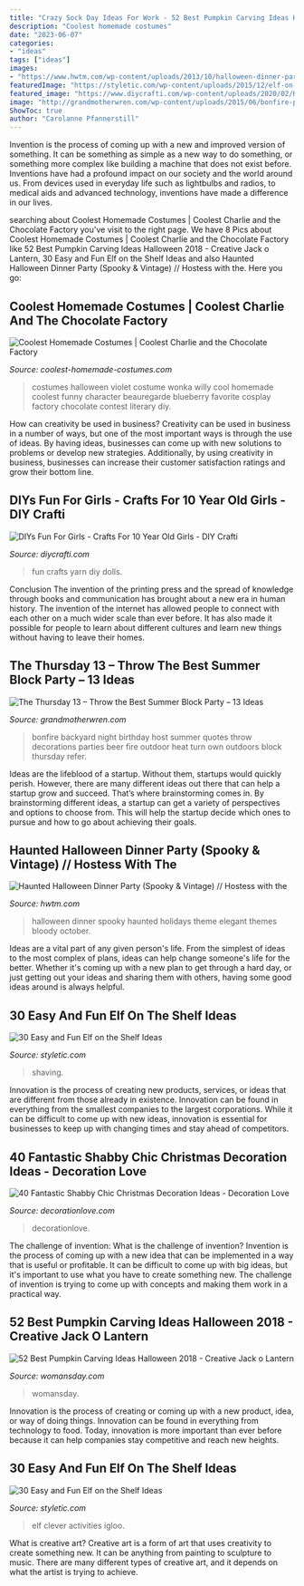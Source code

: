 ```yaml
---
title: "Crazy Sock Day Ideas For Work - 52 Best Pumpkin Carving Ideas Halloween 2018"
description: "Coolest homemade costumes"
date: "2023-06-07"
categories:
- "ideas"
tags: ["ideas"]
images:
- "https://www.hwtm.com/wp-content/uploads/2013/10/halloween-dinner-party.jpg"
featuredImage: "https://styletic.com/wp-content/uploads/2015/12/elf-on-the-shelf-ideas/10-elf-on-the-shelf-ideas.jpg"
featured_image: "https://www.diycrafti.com/wp-content/uploads/2020/02/How-To-Make-Yarn-Dolls.jpg"
image: "http://grandmotherwren.com/wp-content/uploads/2015/06/bonfire-party-cover.jpg"
ShowToc: true
author: "Carolanne Pfannerstill"
---
```



Invention is the process of coming up with a new and improved version of something. It can be something as simple as a new way to do something, or something more complex like building a machine that does not exist before. Inventions have had a profound impact on our society and the world around us. From devices used in everyday life such as lightbulbs and radios, to medical aids and advanced technology, inventions have made a difference in our lives.

	

		
searching about Coolest Homemade Costumes | Coolest Charlie and the Chocolate Factory you've visit to the right page. We have 8 Pics about Coolest Homemade Costumes | Coolest Charlie and the Chocolate Factory like 52 Best Pumpkin Carving Ideas Halloween 2018 - Creative Jack o Lantern, 30 Easy and Fun Elf on the Shelf Ideas and also Haunted Halloween Dinner Party (Spooky &amp; Vintage) // Hostess with the. Here you go:
		
    
## Coolest Homemade Costumes | Coolest Charlie And The Chocolate Factory

<img loading=lazy src="http://www.coolest-homemade-costumes.com/files/2014/10/violet-1.jpg" onerror="this.onerror=null;this.src='https://tse1.mm.bing.net/th?id=OIP.zLRFQj7-Z0e-fdOUBvy-hAHaMU&amp;pid=15.1';" alt="Coolest Homemade Costumes | Coolest Charlie and the Chocolate Factory">

_Source: coolest-homemade-costumes.com_

>costumes halloween violet costume wonka willy cool homemade coolest funny character beauregarde blueberry favorite cosplay factory chocolate contest literary diy. 

	

How can creativity be used in business?
Creativity can be used in business in a number of ways, but one of the most important ways is through the use of ideas. By having ideas, businesses can come up with new solutions to problems or develop new strategies. Additionally, by using creativity in business, businesses can increase their customer satisfaction ratings and grow their bottom line.

    
## DIYs Fun For Girls - Crafts For 10 Year Old Girls - DIY Crafti

<img loading=lazy src="https://www.diycrafti.com/wp-content/uploads/2020/02/How-To-Make-Yarn-Dolls.jpg" onerror="this.onerror=null;this.src='https://tse4.mm.bing.net/th?id=OIP.SGPo1lfRMpnXIi2VYvJHpAHaOZ&amp;pid=15.1';" alt="DIYs Fun For Girls - Crafts For 10 Year Old Girls - DIY Crafti">

_Source: diycrafti.com_

>fun crafts yarn diy dolls. 

	

Conclusion
The invention of the printing press and the spread of knowledge through books and communication has brought about a new era in human history. The invention of the internet has allowed people to connect with each other on a much wider scale than ever before. It has also made it possible for people to learn about different cultures and learn new things without having to leave their homes.

    
## The Thursday 13 – Throw The Best Summer Block Party – 13 Ideas

<img loading=lazy src="http://grandmotherwren.com/wp-content/uploads/2015/06/bonfire-party-cover.jpg" onerror="this.onerror=null;this.src='https://tse3.mm.bing.net/th?id=OIP.YLfOHM7RsR7mfAgZ4fwXnwHaE7&amp;pid=15.1';" alt="The Thursday 13 – Throw the Best Summer Block Party – 13 Ideas">

_Source: grandmotherwren.com_

>bonfire backyard night birthday host summer quotes throw decorations parties beer fire outdoor heat turn own outdoors block thursday refer. 

	

Ideas are the lifeblood of a startup. Without them, startups would quickly perish. However, there are many different ideas out there that can help a startup grow and succeed. That’s where brainstorming comes in. By brainstorming different ideas, a startup can get a variety of perspectives and options to choose from. This will help the startup decide which ones to pursue and how to go about achieving their goals.

    
## Haunted Halloween Dinner Party (Spooky &amp; Vintage) // Hostess With The

<img loading=lazy src="https://www.hwtm.com/wp-content/uploads/2013/10/halloween-dinner-party.jpg" onerror="this.onerror=null;this.src='https://tse4.mm.bing.net/th?id=OIP.pxkigH3cDxEKU90YOifZYAHaJ6&amp;pid=15.1';" alt="Haunted Halloween Dinner Party (Spooky &amp; Vintage) // Hostess with the">

_Source: hwtm.com_

>halloween dinner spooky haunted holidays theme elegant themes bloody october. 

	

Ideas are a vital part of any given person's life. From the simplest of ideas to the most complex of plans, ideas can help change someone's life for the better. Whether it's coming up with a new plan to get through a hard day, or just getting out your ideas and sharing them with others, having some good ideas around is always helpful.

    
## 30 Easy And Fun Elf On The Shelf Ideas

<img loading=lazy src="https://styletic.com/wp-content/uploads/2015/12/elf-on-the-shelf-ideas/17-elf-on-the-shelf-ideas.jpg" onerror="this.onerror=null;this.src='https://tse2.mm.bing.net/th?id=OIP.6AMSBk3zHlNIbBSe9PEWFAHaLJ&amp;pid=15.1';" alt="30 Easy and Fun Elf on the Shelf Ideas">

_Source: styletic.com_

>shaving. 

	

Innovation is the process of creating new products, services, or ideas that are different from those already in existence. Innovation can be found in everything from the smallest companies to the largest corporations. While it can be difficult to come up with new ideas, innovation is essential for businesses to keep up with changing times and stay ahead of competitors.

    
## 40 Fantastic Shabby Chic Christmas Decoration Ideas - Decoration Love

<img loading=lazy src="https://www.decorationlove.com/wp-content/uploads/2016/10/Shabby-Chic-Christmas-Decor-Ideas.jpg" onerror="this.onerror=null;this.src='https://tse1.mm.bing.net/th?id=OIP.uRNXteQBQCjyTcljeePzYwDhEs&amp;pid=15.1';" alt="40 Fantastic Shabby Chic Christmas Decoration Ideas - Decoration Love">

_Source: decorationlove.com_

>decorationlove. 

	

The challenge of invention: What is the challenge of invention?
Invention is the process of coming up with a new idea that can be implemented in a way that is useful or profitable. It can be difficult to come up with big ideas, but it's important to use what you have to create something new. The challenge of invention is trying to come up with concepts and making them work in a practical way.

    
## 52 Best Pumpkin Carving Ideas Halloween 2018 - Creative Jack O Lantern

<img loading=lazy src="https://hips.hearstapps.com/hmg-prod.s3.amazonaws.com/images/halloween-pumpkin-carving-ideas-1532455761.jpg?crop=1.00xw:1.00xh;0,0&amp;resize=1200:*" onerror="this.onerror=null;this.src='https://tse4.mm.bing.net/th?id=OIP.Xx9BsxTG2X42_h0Z3us8SwHaDt&amp;pid=15.1';" alt="52 Best Pumpkin Carving Ideas Halloween 2018 - Creative Jack o Lantern">

_Source: womansday.com_

>womansday. 

	

Innovation is the process of creating or coming up with a new product, idea, or way of doing things. Innovation can be found in everything from technology to food. Today, innovation is more important than ever before because it can help companies stay competitive and reach new heights.

    
## 30 Easy And Fun Elf On The Shelf Ideas

<img loading=lazy src="https://styletic.com/wp-content/uploads/2015/12/elf-on-the-shelf-ideas/10-elf-on-the-shelf-ideas.jpg" onerror="this.onerror=null;this.src='https://tse3.mm.bing.net/th?id=OIP.rIGkM6UpIU0YmczTazPe9QHaLK&amp;pid=15.1';" alt="30 Easy and Fun Elf on the Shelf Ideas">

_Source: styletic.com_

>elf clever activities igloo. 

	

What is creative art?
Creative art is a form of art that uses creativity to create something new. It can be anything from painting to sculpture to music. There are many different types of creative art, and it depends on what the artist is trying to achieve.

